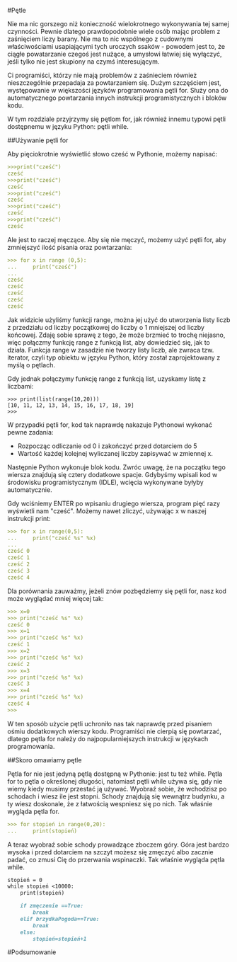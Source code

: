 #Pętle

Nie ma nic gorszego niż konieczność wielokrotnego wykonywania tej samej czynności. Pewnie dlatego prawdopodobnie wiele osób mając problem z zaśnięciem liczy barany. Nie ma to nic wspólnego z cudownymi właściwościami usapiającymi tych uroczych ssaków - powodem jest to, że ciągłe powatarzanie czegoś jest nużące, a umysłowi łatwiej się wyłączyć, jeśli tylko nie jest skupiony na czymś interesującym.

Ci programiści, którzy nie mają problemów z zaśnieciem również nieszczególnie przepadaja za powtarzaniem się. Dużym szczęściem jest, występowanie w większości języków programowania pętli for. Służy ona do automatycznego powtarzania innych instrukcji programistycznych i bloków kodu. 

W tym rozdziale przyjrzymy się pętlom for, jak również innemu typowi pętli dostępnemu w języku Python: pętli while.

##Używanie pętli for

Aby pięciokrotnie wyświetlić słowo cześć w Pythonie, możemy napisać:

```markdown
>>>print("cześć")
cześć
>>>print("cześć")
cześć
>>>print("cześć")
cześć
>>>print("cześć")
cześć
>>>print("cześć")
cześć
```
 
Ale jest to raczej męczące. Aby się nie męczyć, możemy użyć pętli for, aby zmniejszyć ilość pisania oraz powtarzania:
```markdown
>>> for x in range (0,5):
...     print("cześć")
...
cześć
cześć
cześć
cześć
cześć
```
Jak widzicie użyliśmy funkcji range, można jej użyć do utworzenia listy liczb z przedziału od liczby początkowej do liczby o 1 mniejszej od liczby końcowej. Zdaję sobie sprawę z tego, że może brzmieć to trochę niejasno, więc połączmy funkcję range z funkcją list, aby dowiedzieć się, jak to działa. Funkcja range w zasadzie nie tworzy listy liczb, ale zwraca tzw. iterator, czyli typ obiektu w języku Python, który został zaprojektowany z myślą o pętlach. 

Gdy jednak połączymy funkcję range z funkcją list, uzyskamy listę z liczbami:
```
>>> print(list(range(10,20))) 
[10, 11, 12, 13, 14, 15, 16, 17, 18, 19]
>>>
```
W przypadki pętli for, kod tak naprawdę nakazuje Pythonowi wykonać pewne zadania:
* Rozpocząc odliczanie od 0 i zakończyć przed dotarciem do 5
* Wartość każdej kolejnej wyliczanej liczby zapisywać w zmiennej x.

Następnie Python wykonuje blok kodu. Zwróc uwagę, że na początku tego wiersza znajdują się cztery dodatkowe spacje. Gdybyśmy wpisali kod w środowisku programistycznym (IDLE), wcięcia wykonywane byłyby automatycznie.

Gdy wciśniemy ENTER po wpisaniu drugiego wiersza, program pięć razy wyświetli nam "cześć". Możemy nawet zliczyć, używając x w naszej instrukcji print:
```markdown
>>> for x in range(0,5):
...     print("cześć %s" %x)
...
cześć 0
cześć 1
cześć 2
cześć 3
cześć 4
```

Dla porównania zauważmy, jeżeli znów pozbędziemy się pętli for, nasz kod może wyglądać mniej więcej tak:

```markdown
>>> x=0
>>> print("cześć %s" %x)
cześć 0
>>> x=1
>>> print("cześć %s" %x)
cześć 1
>>> x=2
>>> print("cześć %s" %x)
cześć 2
>>> x=3
>>> print("cześć %s" %x)
cześć 3
>>> x=4
>>> print("cześć %s" %x)
cześć 4
>>>
```
W ten sposób użycie pętli uchroniło nas tak naprawdę przed pisaniem ośmiu dodatkowych wierszy kodu. Programiści nie cierpią się powtarzać, dlatego pętla for należy do najpopularniejszych instrukcji w językach programowania.

##Skoro omawiamy pętle 

Pętla for nie jest jedyną pętlą dostępną w Pythonie: jest tu też while. Pętla for to pętla o określonej długości, natomiast pętli while używa się, gdy nie wiemy kiedy musimy przestać ją używać. Wyobraź sobie, że wchodzisz po schodach i wiesz ile jest stopni. Schody znajdują się wewnątrz budynku, a ty wiesz doskonale, że z łatwością wespniesz się po nich. Tak właśnie wygląda pętla for. 

```markdown
>>> for stopień in range(0,20):
...     print(stopień)
```
A teraz wyobraź sobie schody prowadzące zboczem góry. Góra jest bardzo wysoka i przed dotarciem na szczyt możesz się zmęczyć albo zacznie padać, co zmusi Cię do przerwania wspinaczki. Tak właśnie wygląda pętla while.

```markdown
stopień = 0
while stopień <10000:
    print(stopień)

    if zmęczenie ==True:
        break
    elif brzydkaPogoda==True:
        break
    else:
        stopień=stopień+1
```


#Podsumowanie





